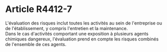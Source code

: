 # Article R4412-7

  
L'évaluation des risques inclut toutes les activités au sein de l'entreprise ou de l'établissement, y compris l'entretien et la maintenance.   
Dans le cas d'activités comportant une exposition à plusieurs agents chimiques dangereux, l'évaluation prend en compte les risques combinés de l'ensemble de ces agents.